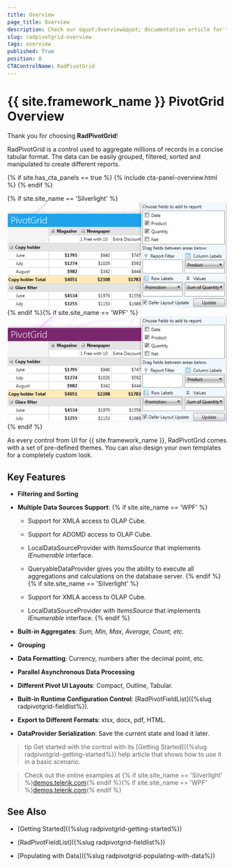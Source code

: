 ```yaml
---
title: Overview
page_title: Overview
description: Check our &quot;Overview&quot; documentation article for the RadPivotGrid {{ site.framework_name }} control.
slug: radpivotgrid-overview
tags: overview
published: True
position: 0
CTAControlName: RadPivotGrid
---
```


# {{ site.framework_name }} PivotGrid Overview

Thank you for choosing __RadPivotGrid__!	

RadPivotGrid is a control used to aggregate millions of records in a concise tabular format. The data can be easily grouped, filtered, sorted and manipulated to create different reports.

{% if site.has_cta_panels == true %}
{% include cta-panel-overview.html %}
{% endif %}

{% if site.site_name == 'Silverlight' %}![Rad Pivot Grid Overview SL 2](images/RadPivotGrid_Overview_SL2.png){% endif %}{% if site.site_name == 'WPF' %}![Rad Pivot Grid Overview WPF 2](images/RadPivotGrid_Overview_WPF2.png){% endif %}

As every control from UI for {{ site.framework_name }}, RadPivotGrid comes with a set of pre-defined themes. You can also design your own templates for a completely custom look.

## Key Features

* __Filtering and Sorting__  			

* __Multiple Data Sources Support__:
	{% if site.site_name == 'WPF' %}

	* Support for XMLA access to OLAP Cube.

	* Support for ADOMD access to OLAP Cube.

	* LocalDataSourceProvider with *ItemsSource* that implements *IEnumerable* interface.

	* QueryableDataProvider gives you the ability to execute all aggregations and calculations on the database server.
	{% endif %}
	{% if site.site_name == 'Silverlight' %}

	* Support for XMLA access to OLAP Cube.

	* LocalDataSourceProvider with *ItemsSource* that implements *IEnumerable* interface.
	{% endif %}

* __Built-in Aggregates__: *Sum, Min, Max, Average, Count, etc.*

* __Grouping__

* __Data Formatting__: Currency, numbers after the decimal point, etc.

* __Parallel Asynchronous Data Processing__

* __Different Pivot UI Layouts__:  Compact, Outline, Tabular.

* __Built-in Runtime Configuration Control__: [RadPivotFieldList]({%slug radpivotgrid-fieldlist%}).

* __Export to Different Formats__: xlsx, docx, pdf, HTML.

* __DataProvider Serialization__: Save the current state and load it later.

>tip Get started with the control with its [Getting Started]({%slug radpivotgrid-getting-started%}) help article that shows how to use it in a basic scenario.

> Check out the online examples at {% if site.site_name == 'Silverlight' %}[demos.telerik.com](https://demos.telerik.com/silverlight/#PivotGrid/FirstLook){% endif %}{% if site.site_name == 'WPF' %}[demos.telerik.com](https://demos.telerik.com/wpf/){% endif %}

## See Also

 * [Getting Started]({%slug radpivotgrid-getting-started%})

 * [RadPivotFieldList]({%slug radpivotgrid-fieldlist%})

 * [Populating with Data]({%slug radpivotgrid-populating-with-data%})
